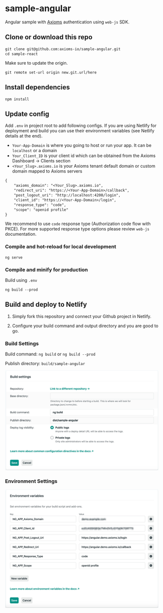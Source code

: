 # sample-angular

Angular sample with [Axioms](https://axioms.io) authentication using `web-js` SDK.


## Clone or download this repo
```
git clone git@github.com:axioms-io/sample-angular.git
cd sample-react
```

Make sure to update the origin.

```
git remote set-url origin new.git.url/here
```

## Install dependencies
```
npm install
```

## Update config
Add `.env` in project root to add following configs. If you are using Netlify for deployment and build you can use their environment variables (see Netlify details at the end).

- `Your-App-Domain` is where you going to host or run your app. It can be `localhost` or a domain
- `Your_Client_ID` is your client id which can be obtained from the Axioms Dashboard -> Clients section
- `<Your_Slug>.axioms.io` is your Axioms tenant default domain or custom domain mapped to Axioms servers

```
{
    "axioms_domain": "<Your_Slug>.axioms.io",
    "redirect_uri": "https://<Your-App-Domain>/callback",
    "post_logout_uri": "http://localhost:4200/login",
    "client_id": "https://<Your-App-Domain>/login",
    "response_type": "code",
    "scope": "openid profile"
}
```

We recommend to use `code` response type (Authorization code flow with PKCE). For more supported response type options please review  `web-js` documentation.

### Compile and hot-reload for local development

```
ng serve
```


### Compile and minify for production

Build using `.env`

```
ng build --prod
```

## Build and deploy to Netlify

1. Simply fork this repository and connect your Github project in Netlify.

2. Configure your build command and output directory and you are good to go.


### Build Settings
Build command: `ng build` or `ng build --prod`

Publish directory: `build/sample-angular`

![Build settings](build_settings.jpg)

### Environment Settings
![Build Environment settings](build_env_settings.jpg)